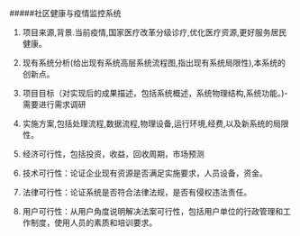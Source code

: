 #####社区健康与疫情监控系统
1. 项目来源,背景.当前疫情,国家医疗改革分级诊疗,优化医疗资源,更好服务居民健康。

2. 现有系统分析(给出现有系统高层系统流程图,指出现有系统局限性),本系统的创新点。

3. 项目目标（对实现后的成果描述，包括系统概述，系统物理结构,系统功能。)-需要进行需求调研

4.  实施方案,包括处理流程,数据流程,物理设备,运行环境,经费,以及新系统的局限性。

5. 经济可行性，包括投资，收益，回收周期，市场预测

6. 技术可行性：论证企业现有资源是否满足实施要求，人员设备，资金。

7.  法律可行性：论证系统是否符合法律法规，是否有侵权违法责任。

8. 用户可行性：从用户角度说明解决法案可行性，包括用户单位的行政管理和工作制度，使用人员的素质和培训要求。



